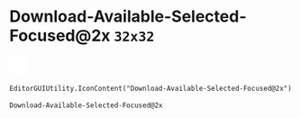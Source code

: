 # Download-Available-Selected-Focused@2x `32x32`
<img src="/img/Download-Available-Selected-Focused.png" width=32 height=32>

``` CSharp
EditorGUIUtility.IconContent("Download-Available-Selected-Focused@2x")
```
```
Download-Available-Selected-Focused@2x
```
